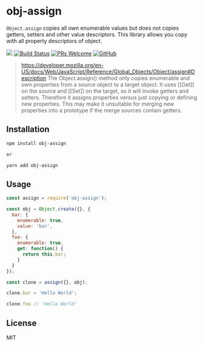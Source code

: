 # obj-assign

`Object.assign` copies all own enumerable values but does not copies getters, setters and other value descriptors. This library allows you copy with all property descriptors of object.

[![](https://img.shields.io/npm/v/obj-assign.svg)](https://www.npmjs.com/package/obj-assign)
[![Build Status](https://travis-ci.com/doniyor2109/obj-assign.svg?branch=master)](https://travis-ci.com/doniyor2109/obj-assign)
[![PRs Welcome](https://img.shields.io/badge/PRs-welcome-brightgreen.svg)](http://makeapullrequest.com)
[![GitHub](https://img.shields.io/github/license/mashape/apistatus.svg)](https://github.com/doniyor2109/obj-assign/blob/master/LICENSE)

> https://developer.mozilla.org/en-US/docs/Web/JavaScript/Reference/Global_Objects/Object/assign#Description
The Object.assign() method only copies enumerable and own properties from a source object to a target object. It uses [[Get]] on the source and [[Set]] on the target, so it will invoke getters and setters. Therefore it assigns properties versus just copying or defining new properties. This may make it unsuitable for merging new properties into a prototype if the merge sources contain getters.

## Installation

```bash
npm install obj-assign

or

yarn add obj-assign

```

## Usage

```js
const assign = require('obj-assign');

const obj = Object.create({}, {
  bar: {
    enumerable: true,
    value: 'bar',
  },
  foo: {
    enumerable: true,
    get: function() {
      return this.bar;
    }
  }
});

const clone = assign({}, obj);

clone.bar = 'Hello World';

clone.foo // 'Hello World'
```

## License

MIT

